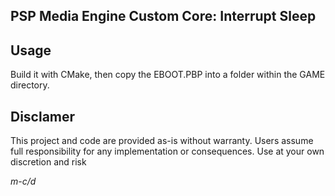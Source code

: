 ## PSP Media Engine Custom Core: Interrupt Sleep

## Usage
Build it with CMake, then copy the EBOOT.PBP into a folder within the GAME directory.  

## Disclamer
This project and code are provided as-is without warranty. Users assume full responsibility for any implementation or consequences. Use at your own discretion and risk


*m-c/d*
